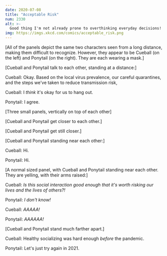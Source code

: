 ```yaml
---
date: 2020-07-08
title: "Acceptable Risk"
num: 2330
alt: >-
  Good thing I'm not already prone to overthinking everyday decisions!
img: https://imgs.xkcd.com/comics/acceptable_risk.png
---
```

[All of the panels depict the same two characters seen from a long distance, making them difficult to recognize. However, they appear to be Cueball (on the left) and Ponytail (on the right). They are each wearing a mask.]

[Cueball and Ponytail talk to each other, standing at a distance:]

Cueball: Okay. Based on the local virus prevalence, our careful quarantines, and the steps we've taken to reduce transmission risk,

Cueball: I *think* it's okay for us to hang out.

Ponytail: I agree.

[Three small panels, vertically on top of each other]

[Cueball and Ponytail get closer to each other.]

[Cueball and Ponytail get still closer.]

[Cueball and Ponytail standing near each other:]

Cueball: Hi.

Ponytail: Hi.

[A normal sized panel, with Cueball and Ponytail standing near each other. They are yelling, with their arms raised:]

Cueball: *Is this social interaction good enough that it's worth risking our lives and the lives of others?!*

Ponytail: *I don't know!*

Cueball: *AAAAA!*

Ponytail: *AAAAAA!*

[Cueball and Ponytail stand much farther apart.]

Cueball: Healthy socializing was hard enough *before* the pandemic.

Ponytail: Let's just try again in 2021.